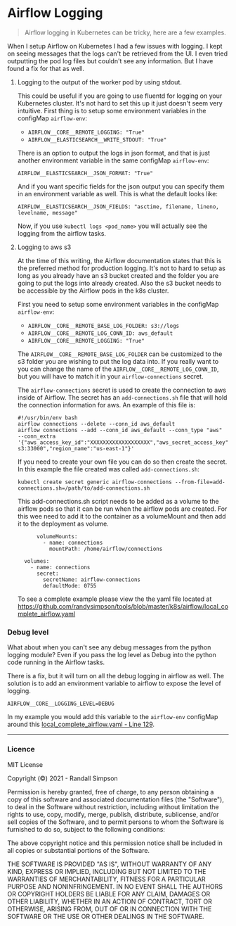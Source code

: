 # Airflow Logging

> Airflow logging in Kubernetes can be tricky, here are a few examples.

When I setup Airflow on Kubernetes I had a few issues with logging.  I kept on seeing messages that the logs can't be retrieved from the UI.  I even tried outputting the pod log files but couldn't see any information.  But I have found a fix for that as well.

1. Logging to the output of the worker pod by using stdout.

    This could be useful if you are going to use fluentd for logging on your Kubernetes cluster.  It's not hard to set this up it just doesn't seem very intuitive.  First thing is to setup some environment variables in the configMap `airflow-env`:
    * `AIRFLOW__CORE__REMOTE_LOGGING: "True"`
    * `AIRFLOW__ELASTICSEARCH__WRITE_STDOUT: "True"`

    There is an option to output the logs in json format, and that is just another environment variable in the same configMap `airflow-env`:

    ```
    AIRFLOW__ELASTICSEARCH__JSON_FORMAT: "True"
    ```

    And if you want specific fields for the json output you can specify them in an environment variable as well.  This is what the default looks like:

    ```
    AIRFLOW__ELASTICSEARCH__JSON_FIELDS: "asctime, filename, lineno, levelname, message"
    ```

    Now, if you use `kubectl logs <pod_name>` you will actually see the logging from the airflow tasks.

2. Logging to aws s3

    At the time of this writing, the Airflow documentation states that this is the preferred method for production logging.  It's not to hard to setup as long as you already have an s3 bucket created and the folder you are going to put the logs into already created.  Also the s3 bucket needs to be accessible by the Airflow pods in the k8s cluster.

    First you need to setup some environment variables in the configMap `airflow-env`:
    * `AIRFLOW__CORE__REMOTE_BASE_LOG_FOLDER: s3://logs`
    * `AIRFLOW__CORE__REMOTE_LOG_CONN_ID: aws_default`
    * `AIRFLOW__CORE__REMOTE_LOGGING: "True"`

    The `AIRFLOW__CORE__REMOTE_BASE_LOG_FOLDER` can be customized to the s3 folder you are wishing to put the log data into.  If you really want to you can change the name of the `AIRFLOW__CORE__REMOTE_LOG_CONN_ID`, but you will have to match it in your `airflow-connections` secret.

    The `airflow-connections` secret is used to create the connection to aws inside of Airflow.  The secret has an `add-connections.sh` file that will hold the connection information for aws.  An example of this file is:

    ```
    #!/usr/bin/env bash
    airflow connections --delete --conn_id aws_default
    airflow connections --add --conn_id aws_default --conn_type "aws"  --conn_extra '{"aws_access_key_id":"XXXXXXXXXXXXXXXXXXX","aws_secret_access_key":"XXXXXXXXXXXXXXX","host":"http://airflow-s3:33000","region_name":"us-east-1"}'
    ```

    If you need to create your own file you can do so then create the secret.  In this example the file created was called `add-connections.sh`:

    ```
    kubectl create secret generic airflow-connections --from-file=add-connections.sh=/path/to/add-connections.sh
    ```

    This add-connections.sh script needs to be added as a volume to the airflow pods so that it can be run when the airflow pods are created.  For this wee need to add it to the container as a volumeMount and then add it to the deployment as volume.

    ```
          volumeMounts:
            - name: connections
              mountPath: /home/airflow/connections
    ```

    ```
      volumes:
        - name: connections
          secret:
            secretName: airflow-connections
            defaultMode: 0755
    ```

    To see a complete example please view the the yaml file located at https://github.com/randysimpson/tools/blob/master/k8s/airflow/local_complete_airflow.yaml

### Debug level

What about when you can't see any debug messages from the python logging module?  Even if you pass the log level as Debug into the python code running in the Airflow tasks.

There is a fix, but it will turn on all the debug logging in airflow as well.  The solution is to add an environment variable to airflow to expose the level of logging.

`AIRFLOW__CORE__LOGGING_LEVEL=DEBUG`

In my example you would add this variable to the `airflow-env` configMap around this [local_complete_airflow.yaml -  Line 129](https://github.com/randysimpson/tools/blob/master/k8s/airflow/local_complete_airflow.yaml#L129).

---

### Licence

MIT License

Copyright (©) 2021 - Randall Simpson

Permission is hereby granted, free of charge, to any person obtaining a copy of this software and associated documentation files (the "Software"), to deal in the Software without restriction, including without limitation the rights to use, copy, modify, merge, publish, distribute, sublicense, and/or sell copies of the Software, and to permit persons to whom the Software is furnished to do so, subject to the following conditions:

The above copyright notice and this permission notice shall be included in all copies or substantial portions of the Software.

THE SOFTWARE IS PROVIDED "AS IS", WITHOUT WARRANTY OF ANY KIND, EXPRESS OR IMPLIED, INCLUDING BUT NOT LIMITED TO THE WARRANTIES OF MERCHANTABILITY, FITNESS FOR A PARTICULAR PURPOSE AND NONINFRINGEMENT. IN NO EVENT SHALL THE AUTHORS OR COPYRIGHT HOLDERS BE LIABLE FOR ANY CLAIM, DAMAGES OR OTHER LIABILITY, WHETHER IN AN ACTION OF CONTRACT, TORT OR OTHERWISE, ARISING FROM, OUT OF OR IN CONNECTION WITH THE SOFTWARE OR THE USE OR OTHER DEALINGS IN THE SOFTWARE.